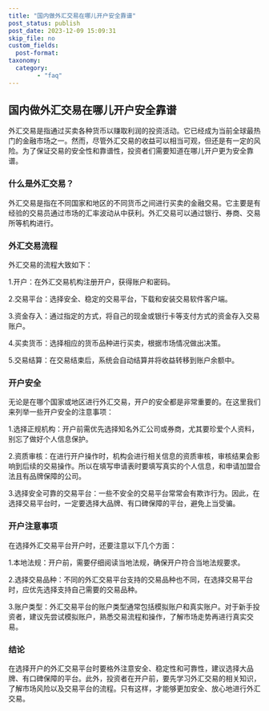 ```yaml
---
title: "国内做外汇交易在哪儿开户安全靠谱"
post_status: publish
post_date: 2023-12-09 15:09:31
skip_file: no
custom_fields: 
  post-format: 
taxonomy:
  category:
        - "faq"
---
```


## 国内做外汇交易在哪儿开户安全靠谱

外汇交易是指通过买卖各种货币以赚取利润的投资活动。它已经成为当前全球最热门的金融市场之一。然而，尽管外汇交易的收益可以相当可观，但还是有一定的风险。为了保证交易的安全性和靠谱性，投资者们需要知道在哪儿开户更为安全靠谱。

### 什么是外汇交易？

外汇交易是指在不同国家和地区的不同货币之间进行买卖的金融交易。它主要是有经验的交易员通过市场的汇率波动从中获利。外汇交易可以通过银行、券商、交易所等机构进行。

### 外汇交易流程

外汇交易的流程大致如下：

1.开户：在外汇交易机构注册开户，获得账户和密码。

2.交易平台：选择安全、稳定的交易平台，下载和安装交易软件客户端。

3.资金存入：通过指定的方式，将自己的现金或银行卡等支付方式的资金存入交易账户。

4.买卖货币：选择相应的货币品种进行买卖，根据市场情况做出决策。

5.交易结算：在交易结束后，系统会自动结算并将收益转移到账户余额中。

### 开户安全

无论是在哪个国家或地区进行外汇交易，开户的安全都是非常重要的。在这里我们来列举一些开户安全的注意事项：

1.选择正规机构：开户前需优先选择知名外汇公司或券商，尤其要珍爱个人资料，别忘了做好个人信息保护。

2.资质审核：在进行开户操作时，机构会进行相关信息的资质审核，审核结果会影响到后续的交易操作。所以在填写申请表时要填写真实的个人信息，和申请加盟合法且有品牌保障的公司。

3.选择安全可靠的交易平台：一些不安全的交易平台常常会有欺诈行为。因此，在选择交易平台时，一定要选择大品牌、有口碑保障的平台，避免上当受骗。

### 开户注意事项

在选择外汇交易平台开户时，还要注意以下几个方面：

1.本地法规：开户前，需要仔细阅读当地法规，确保开户符合当地法规要求。

2.选择交易品种：不同的外汇交易平台支持的交易品种也不同，在选择交易平台时，应优先选择支持自己需要的交易品种。

3.账户类型：外汇交易平台的账户类型通常包括模拟账户和真实账户。对于新手投资者，建议先尝试模拟账户，熟悉交易流程和操作，了解市场走势再进行真实交易。

### 结论

在选择开户的外汇交易平台时要格外注意安全、稳定性和可靠性，建议选择大品牌、有口碑保障的平台。此外，投资者在开户前，要先学习外汇交易的相关知识，了解市场风险以及交易平台的流程。只有这样，才能够更加安全、放心地进行外汇交易。
